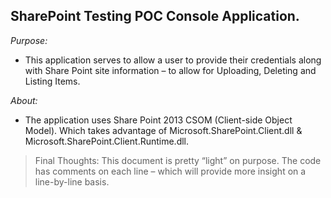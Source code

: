 ## SharePoint Testing POC Console Application.

*Purpose:*

* This application serves to allow a user to provide their credentials along with Share Point site information – to allow for Uploading, Deleting and Listing Items.

*About:*

* The application uses Share Point 2013 CSOM (Client-side Object Model). Which takes advantage of Microsoft.SharePoint.Client.dll & Microsoft.SharePoint.Client.Runtime.dll.

>Final Thoughts:
This document is pretty “light” on purpose. The code has comments on each line – which will provide more insight on a line-by-line basis. 



